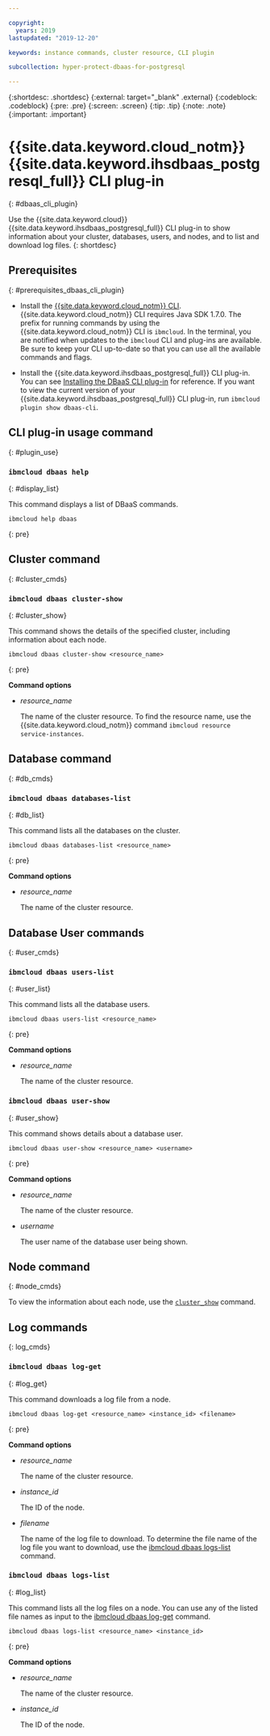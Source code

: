 ```yaml
---

copyright:
  years: 2019
lastupdated: "2019-12-20"

keywords: instance commands, cluster resource, CLI plugin

subcollection: hyper-protect-dbaas-for-postgresql

---
```


{:shortdesc: .shortdesc}
{:external: target="_blank" .external}
{:codeblock: .codeblock}
{:pre: .pre}
{:screen: .screen}
{:tip: .tip}
{:note: .note}
{:important: .important}

# {{site.data.keyword.cloud_notm}} {{site.data.keyword.ihsdbaas_postgresql_full}} CLI plug-in
{: #dbaas_cli_plugin}

Use the {{site.data.keyword.cloud}} {{site.data.keyword.ihsdbaas_postgresql_full}} CLI plug-in to show information about your cluster, databases, users, and nodes, and to list and download log files.
{: shortdesc}

## Prerequisites
{: #prerequisites_dbaas_cli_plugin}

- Install the [{{site.data.keyword.cloud_notm}} CLI](/docs/cli?topic=cloud-cli-getting-started). {{site.data.keyword.cloud_notm}} CLI requires Java SDK 1.7.0. The prefix for running commands by using the {{site.data.keyword.cloud_notm}} CLI is `ibmcloud`. In the terminal, you are notified when updates to the `ibmcloud` CLI and plug-ins are available. Be sure to keep your CLI up-to-date so that you can use all the available commands and flags.

- Install the {{site.data.keyword.ihsdbaas_postgresql_full}} CLI plug-in. You can see [Installing the DBaaS CLI plug-in](/docs/services/hyper-protect-dbaas-for-postgresql?topic=hyper-protect-dbaas-for-postgresql-install-dbaas-cli-plugin) for reference. If you want to view the current version of your {{site.data.keyword.ihsdbaas_postgresql_full}}
CLI plug-in, run `ibmcloud plugin show dbaas-cli`.

## CLI plug-in usage command
{: #plugin_use}

### `ibmcloud dbaas help`
{: #display_list}

This command displays a list of DBaaS commands.

```
ibmcloud help dbaas
```
{: pre}

## Cluster command
{: #cluster_cmds}

### `ibmcloud dbaas cluster-show`
{: #cluster_show}

This command shows the details of the specified cluster, including information about each node.  

```
ibmcloud dbaas cluster-show <resource_name>
```
{: pre}

**Command options**

- *resource_name*

  The name of the cluster resource. To find the resource name, use the {{site.data.keyword.cloud_notm}} command `ibmcloud resource service-instances`.

## Database command
{: #db_cmds}

### `ibmcloud dbaas databases-list`
{: #db_list}

This command lists all the databases on the cluster.

```
ibmcloud dbaas databases-list <resource_name>
```
{: pre}

**Command options**

- *resource_name*
  
  The name of the cluster resource.

## Database User commands
{: #user_cmds}

### `ibmcloud dbaas users-list`
{: #user_list}

This command lists all the database users.

```
ibmcloud dbaas users-list <resource_name>
```
{: pre}

**Command options**

- *resource_name*

  The name of the cluster resource.

### `ibmcloud dbaas user-show`
{: #user_show}

This command shows details about a database user.

```
ibmcloud dbaas user-show <resource_name> <username>
```
{: pre}

**Command options**

- *resource_name*
  
  The name of the cluster resource.

- *username*

  The user name of the database user being shown.

## Node command
{: #node_cmds}

To view the information about each node, use the [`cluster_show`](#cluster_show) command.

## Log commands
{: log_cmds}

### `ibmcloud dbaas log-get`
{: #log_get}

This command downloads a log file from a node.

```
ibmcloud dbaas log-get <resource_name> <instance_id> <filename>
```
{: pre}

**Command options**

- *resource_name*

  The name of the cluster resource.

- *instance_id*

  The ID of the node.

- *filename*

  The name of the log file to download. To determine the file name of the log file you want to download, use the [ibmcloud dbaas logs-list](#log_list) command.

### `ibmcloud dbaas logs-list`
{: #log_list}

This command lists all the log files on a node. You can use any of the listed file names as input to the [ibmcloud dbaas log-get](#log_get) command.

```
ibmcloud dbaas logs-list <resource_name> <instance_id>
```
{: pre}

**Command options**

- *resource_name*

  The name of the cluster resource.

- *instance_id*

  The ID of the node.
